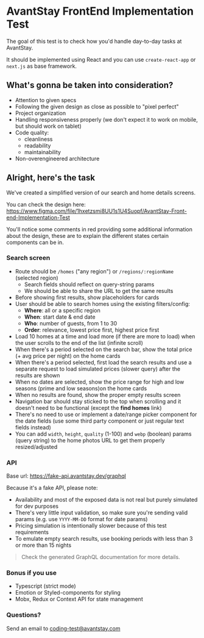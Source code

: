 # AvantStay FrontEnd Implementation Test

The goal of this test is to check how you'd handle day-to-day tasks at AvantStay. 

It should be implemented using React and you can use `create-react-app` or `next.js` as base framework.

## What's gonna be taken into consideration?

- Attention to given specs
- Following the given design as close as possible to "pixel perfect"
- Project organization
- Handling responsiveness properly (we don't expect it to work on mobile, but should work on tablet)
- Code quality:
  - cleanliness
  - readability
  - maintainability
- Non-overengineered architecture

## Alright, here's the task

We've created a simplified version of our search and home details screens. 

You can check the design here: https://www.figma.com/file/1hxetzsmi8UU1s1U4Suopf/AvantStay-Front-end-Implementation-Test

You'll notice some comments in red providing some additional information about the design, these are to explain the different states certain components can be in.

### Search screen

- Route should be `/homes` ("any region") or `/regions/:regionName` (selected region)
  - Search fields should reflect on query-string params
  - We should be able to share the URL to get the same results
- Before showing first results, show placeholders for cards
- User should be able to search homes using the existing filters/config:
  - **Where**: all or a specific region
  - **When**: start date & end date
  - **Who**: number of guests, from 1 to 30
  - **Order**: relevance, lowest price first, highest price first
- Load 10 homes at a time and load more (if there are more to load) when the user scrolls to the end of the list (infinite scroll)
- When there's a period selected on the search bar, show the total price (+ avg price per night) on the home cards
- When there's a period selected, first load the search results and use a separate request to load simulated prices (slower query) after the results are shown
- When no dates are selected, show the price range for high and low seasons (prime and low seasons)on the home cards
- When no results are found, show the proper empty results screen
- Navigation bar should stay sticked to the top when scrolling and it doesn't need to be functional (except the **find homes** link)
- There's no need to use or implement a date/range picker component for the date fields (use some third party component or just regular text fields instead)
- You can add `width`, `height`, `quality` (1-100) and `webp` (boolean) params (query string) to the home photos URL to get them properly resized/adjusted

### API

Base url: https://fake-api.avantstay.dev/graphql

Because it's a fake API, please note:
- Availability and most of the exposed data is not real but purely simulated for dev purposes
- There's very little input validation, so make sure you're sending valid params (e.g. use `YYYY-MM-DD` format for date params)
- Pricing simulation is intentionally slower because of this test requirements
- To emulate empty search results, use booking periods with less than 3 or more than 15 nights

> Check the generated GraphQL documentation for more details.

### Bonus if you use

- Typescript (strict mode)
- Emotion or Styled-components for styling
- Mobx, Redux or Context API for state management

### Questions?
Send an email to coding-test@avantstay.com
